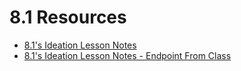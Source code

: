 # 8.1 Resources

- [8.1's Ideation Lesson Notes](https://hackmd.io/@J2v2cxRjQ-KWHKC_3nUBCg/ryYvc_Srq)
- [8.1's Ideation Lesson Notes - Endpoint From Class](https://hackmd.io/@J2v2cxRjQ-KWHKC_3nUBCg/BkoBXcHr9)
